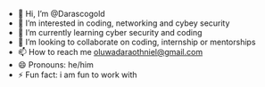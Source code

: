- 👋 Hi, I’m @Darascogold
- 👀 I’m interested in coding, networking and cybey security
- 🌱 I’m currently learning cyber security and coding
- 💞️ I’m looking to collaborate on coding, internship or mentorships
- 📫 How to reach me oluwadaraothniel@gmail.com
- 😄 Pronouns: he/him
- ⚡ Fun fact: i am fun to work with 

<!---
Darascogold/Darascogold is a ✨ special ✨ repository because its `README.md` (this file) appears on your GitHub profile.
You can click the Preview link to take a look at your changes.
--->
